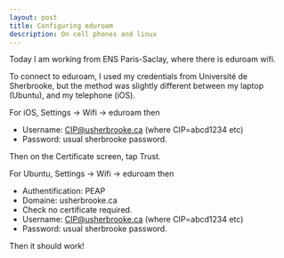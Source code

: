 ```yaml
---
layout: post
title: Configuring eduroam
description: On cell phones and linux
---
```


Today I am working from ENS Paris-Saclay, where there is eduroam wifi.

To connect to eduroam, I used my credentials from Université de
Sherbrooke, but the method was slightly different between my laptop
(Ubuntu), and my telephone (iOS).

For iOS, Settings -> Wifi -> eduroam then

* Username: CIP@usherbrooke.ca (where CIP=abcd1234 etc)
* Password: usual sherbrooke password.

Then on the Certificate screen, tap Trust.

For Ubuntu, Settings -> Wifi -> eduroam then

* Authentification: PEAP
* Domaine: usherbrooke.ca
* Check no certificate required.
* Username: CIP@usherbrooke.ca (where CIP=abcd1234 etc)
* Password: usual sherbrooke password.

Then it should work!
